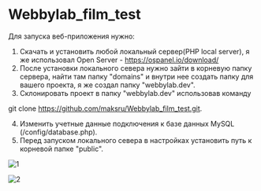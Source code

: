# Webbylab_film_test
Для запуска веб-приложения нужно:
1) Скачать и установить любой локальный сервер(PHP local server), я же использовал Open Server - https://ospanel.io/download/
2) После установки локального севера нужно зайти в корневую папку сервера, найти там папку "domains" и внутри нее создать папку для вашего проекта, я же создал папку "webbylab.dev".
3) Склонировать проект в папку "webbylab.dev" использовав команду 

git clone https://github.com/maksru/Webbylab_film_test.git.

4) Изменить учетные данные подключения к базе данных MySQL (/config/database.php).
5) Перед запуском локального севера в настройках установить путь к корневой папке "public".

![1](https://user-images.githubusercontent.com/32376236/68546437-befb8880-03de-11ea-8153-c772f793f229.jpg)

![2](https://user-images.githubusercontent.com/32376236/68546732-48f92080-03e2-11ea-97a9-3f6c6eb62a45.jpg)
